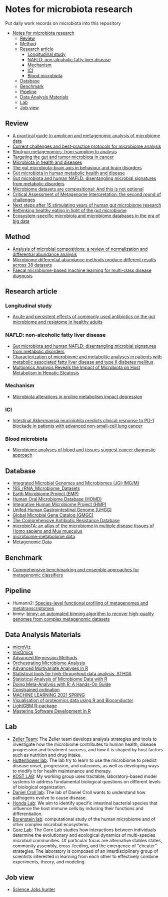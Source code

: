 # Notes for microbiota research 

Put daily work records on microbiota into this repository 


- [Notes for microbiota research](#notes-for-microbiota-research)
  - [Review](#review)
  - [Method](#method)
  - [Research article](#research-article)
    - [Longitudinal study](#longitudinal-study)
    - [NAFLD: non-alcoholic fatty liver disease](#nafld-non-alcoholic-fatty-liver-disease)
    - [Mechanism](#mechanism)
    - [ICI](#ici)
    - [Blood microbiota](#blood-microbiota)
  - [Database](#database)
  - [Benchmark](#benchmark)
  - [Pipeline](#pipeline)
  - [Data Analysis Materials](#data-analysis-materials)
  - [Lab](#lab)
  - [Job view](#job-view)



## Review

* [A practical guide to amplicon and metagenomic analysis of microbiome data](https://link.springer.com/article/10.1007/s13238-020-00724-8)
* [Current challenges and best-practice protocols for microbiome analysis](https://academic.oup.com/bib/article/22/1/178/5678919?login=false)
* [Shotgun metagenomics, from sampling to analysis](https://www.nature.com/articles/nbt.3935)
* [Targeting the gut and tumor microbiota in cancer](https://www.nature.com/articles/s41591-022-01779-2)
* [Microbiota in health and diseases](https://www.nature.com/articles/s41392-022-00974-4)
* [The gut microbiota–brain axis in behaviour and brain disorders](https://www.nature.com/articles/s41579-020-00460-0)
* [Gut microbiota in human metabolic health and disease](https://www.nature.com/articles/s41579-020-0433-9)
* [Gut microbiota and human NAFLD: disentangling microbial signatures from metabolic disorders](https://www.nature.com/articles/s41575-020-0269-9) 
* [Microbiome datasets are compositional: And this is not optional](https://www.frontiersin.org/articles/10.3389/fmicb.2017.02224/full)
* [Critical Assessment of Metagenome Interpretation: the second round of challenges](https://www.nature.com/articles/s41592-022-01431-4)
* [Next steps after 15 stimulating years of human gut microbiome research](https://sfamjournals.onlinelibrary.wiley.com/doi/full/10.1111/1751-7915.13970)
* [Rethinking healthy eating in light of the gut microbiome](https://www.cell.com/cell-host-microbe/fulltext/S1931-3128(22)00222-0)
* [Ecosystem-specific microbiota and microbiome databases in the era of big data](https://environmentalmicrobiome.biomedcentral.com/articles/10.1186/s40793-022-00433-1)



## Method

* [Analysis of microbial compositions: a review of normalization and differential abundance analysis](https://www.nature.com/articles/s41522-020-00160-w)
* [Microbiome differential abundance methods produce different results across 38 datasets](https://www.nature.com/articles/s41467-022-28034-z)
* [Faecal microbiome-based machine learning for multi-class disease diagnosis](https://www.nature.com/articles/s41467-022-34405-3)


## Research article

### Longitudinal study

* [Acute and persistent effects of commonly used antibiotics on the gut microbiome and resistome in healthy adults](https://www.sciencedirect.com/science/article/pii/S2211124722004016#:~:text=In%20conclusion%2C%20our%20findings%20indicate,in%20AR%20in%20healthy%20microbiomes.)

### NAFLD: non-alcoholic fatty liver disease

* [Gut microbiota and human NAFLD: disentangling microbial signatures from metabolic disorders](https://www.nature.com/articles/s41575-020-0269-9)
* [Characterization of microbiome and metabolite analyses in patients with metabolic associated fatty liver disease and type II diabetes mellitus](https://bmcmicrobiol.biomedcentral.com/articles/10.1186/s12866-022-02526-w)
* [Multiomics Analysis Reveals the Impact of Microbiota on Host Metabolism in Hepatic Steatosis](https://onlinelibrary.wiley.com/doi/10.1002/advs.202104373)


### Mechanism

* [Microbiota alterations in proline metabolism impact depression](https://www.cell.com/cell-metabolism/fulltext/S1550-4131(22)00128-0?_returnURL=https%3A%2F%2Flinkinghub.elsevier.com%2Fretrieve%2Fpii%2FS1550413122001280%3Fshowall%3Dtrue)


### ICI 

+ [Intestinal Akkermansia muciniphila predicts clinical response to PD-1 blockade in patients with advanced non-small-cell lung cancer](https://www.nature.com/articles/s41591-021-01655-5)



### Blood microbiota

* [﻿Microbiome analyses of blood and tissues suggest cancer diagnostic approach](https://www.nature.com/articles/s41586-020-2095-1)



## Database

* [Integrated Microbial Genomes and Microbiomes (JGI-IMG/M)](https://img.jgi.doe.gov/)
* [16S_rRNA_Microbiome_Datasets](https://figshare.com/articles/dataset/16S_rRNA_Microbiome_Datasets/14531724)
* [Earth Microbiome Project (EMP)](https://earthmicrobiome.org/)
* [Human Oral Microbiome Database (HOMD)](https://www.homd.org/)
* [Integrative Human Microbiome Project (HMP)](https://commonfund.nih.gov/hmp/databases)
* [Unifed Human Gastrointestinal Genome (UHGG)](https://www.ebi.ac.uk/metagenomics/genome-catalogues/human-gut-v2-0)
* [Global Microbial Gene Catalog (GMGC)](https://gmgc.embl.de/)
* [The Comprehensive Antibiotic Resistance Database](https://card.mcmaster.ca/)
* [microbioTA: an atlas of the microbiome in multiple disease tissues of Homo sapiens and Mus musculus](http://bio-annotation.cn/microbiota/)
* [microbiome-metabolome data](https://github.com/borenstein-lab/microbiome-metabolome-curated-data)
* [Metagenomic Data](https://github.com/waldronlab/curatedMetagenomicData)



## Benchmark

* [Comprehensive benchmarking and ensemble approaches for metagenomic classifiers](https://genomebiology.biomedcentral.com/articles/10.1186/s13059-017-1299-7?gclid=Cj0KCQjwnNyUBhCZARIsAI9AYlHQvfX8NY5nSog986R76_fs-HJvZaBpf9eTRRN7vy-UZyJwkfDFbbsaAtRvEALw_wcB)



## Pipeline

* Humann2: [Species-level functional profiling of metagenomes and metatranscriptomes](https://www.nature.com/articles/s41592-018-0176-y)
* binny: [binny: an automated binning algorithm to recover high-quality genomes from complex metagenomic datasets](https://academic.oup.com/bib/advance-article/doi/10.1093/bib/bbac431/6760137)


## Data Analysis Materials

* [microViz](https://david-barnett.github.io/microViz/index.html)
* [mixOmics](https://mixomicsteam.github.io/Bookdown/intro.html)
* [Advanced Regression Methods](https://bookdown.org/chua/ber642_advanced_regression/)
* [Orchestrating Microbiome Analysis](https://microbiome.github.io/OMA/)
* [Advanced Multivariate Analyses in R](http://r.qcbs.ca/workshop10/book-en/index.html#preface)
* [Statistical tools for high-throughput data analysis: STHDA](http://www.sthda.com/english/)
* [Statistical Analysis of Microbiome Data with R](https://link.springer.com/book/10.1007/978-981-13-1534-3)
* [Doing Meta-Analysis with R: A Hands-On Guide](https://bookdown.org/MathiasHarrer/Doing_Meta_Analysis_in_R/)
* [Constrained ordination](https://fukamilab.github.io/BIO202/06-B-constrained-ordination.html)
* [MACHINE LEARNING 2021 SPRING](https://speech.ee.ntu.edu.tw/~hylee/ml/2021-spring.php)
* [Visualisation of proteomics data using R and Bioconductor](https://lgatto.github.io/RforProteomics/articles/RProtVis.html)
* [LightGBM R-package](https://lightgbm.readthedocs.io/en/latest/R/index.html)
* [Mastering Software Development in R](https://bookdown.org/rdpeng/RProgDA/)
  


## Lab

* [Zeller Team](https://www.embl.org/groups/zeller/): The Zeller team develops analysis strategies and tools to investigate how the microbiome contributes to human health, disease progression and treatment success, and how it is shaped by host factors such as nutrition and drug intake.
* [Huttenhower lab](https://huttenhower.sph.harvard.edu/): The lab try to learn to use the microbiome to predict disease onset, progression, and outcomes, as well as developing ways to modify it for health maintenance and therapy.
* [KOST LAB](https://www.kostlab.com/christian-kost.html): My working group uses tractable, laboratory-based model systems to address fundamental biological questions on different levels of biological organization.
* [Daniel Croll lab](https://pathogen-genomics.org/): The lab of Daniel Croll wants to understand how pathogens evolve to cause disease.
* [Honda Lab](http://www.microbiolimmunol.med.keio.ac.jp/): We aim to identify specific intestinal bacterial species that influence the host immune cells by inducing their functions and differentiation.
* [Borenstein lab](http://borensteinlab.com/): computational study of the human microbiome and of other complex microbial ecosystems.
* [Gore Lab](http://www.gorelab.org/index.html): The Gore Lab studies how interactions between individuals determine the evolutionary and ecological dynamics of multi-species microbial communities. Of particular focus are alternative stables states, community assembly, cross-feeding, and the emergence of "cheater" strategies. The laboratory is composed of an interdisciplinary group of scientists interested in learning from each  other to effectively combine experiments, theory, and modeling.
  



## Job view

* [Science Jobs hunter](https://jobrxiv.org/)
